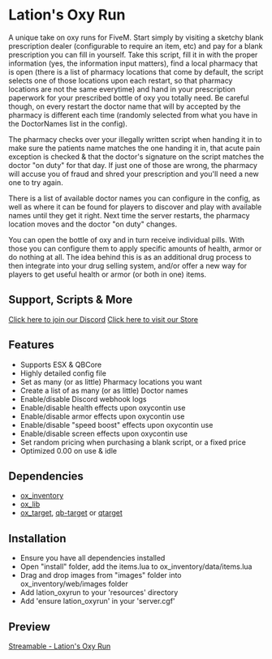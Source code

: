 # Lation's Oxy Run

A unique take on oxy runs for FiveM. Start simply by visiting a sketchy blank prescription dealer (configurable to require an item, etc) and pay for a blank prescription you can fill in yourself. Take this script, fill it in with the proper information (yes, the information input matters), find a local pharmacy that is open (there is a list of pharmacy locations that come by default, the script selects one of those locations upon each restart, so that pharmacy locations are not the same everytime) and hand in your prescription paperwork for your prescribed bottle of oxy you totally need. Be careful though, on every restart the doctor name that will by accepted by the pharmacy is different each time (randomly selected from what you have in the DoctorNames list in the config). 

The pharmacy checks over your illegally written script when handing it in to make sure the patients name matches the one handing it in, that acute pain exception is checked & that the doctor's signature on the script matches the doctor "on duty" for that day. If just one of those are wrong, the pharmacy will accuse you of fraud and shred your prescription and you'll need a new one to try again. 

There is a list of available doctor names you can configure in the config, as well as where it can be found for players to discover and play with available names until they get it right. Next time the server restarts, the pharmacy location moves and the doctor "on duty" changes. 

You can open the bottle of oxy and in turn receive individual pills. With those you can configure them to apply specific amounts of health, armor or do nothing at all. The idea behind this is as an additional drug process to then integrate into your drug selling system, and/or offer a new way for players to get useful health or armor (or both in one) items.

## Support, Scripts & More
[Click here to join our Discord](https://discord.gg/9EbY4nM5uu)
[Click here to visit our Store](https://lationscripts.com/github)

## Features
- Supports ESX & QBCore
- Highly detailed config file
- Set as many (or as little) Pharmacy locations you want
- Create a list of as many (or as little) Doctor names 
- Enable/disable Discord webhook logs
- Enable/disable health effects upon oxycontin use
- Enable/disable armor effects upon oxycontin use
- Enable/disable "speed boost" effects upon oxycontin use
- Enable/disable screen effects upon oxycontin use
- Set random pricing when purchasing a blank script, or a fixed price
- Optimized 0.00 on use & idle

## Dependencies
- [ox_inventory](https://github.com/overextended/ox_inventory/releases)
- [ox_lib](https://github.com/overextended/ox_lib/releases)
- [ox_target](https://github.com/overextended/ox_target/releases), [qb-target](https://github.com/qbcore-framework/qb-target) or [qtarget](https://github.com/overextended/ox_target/releases)

## Installation
- Ensure you have all dependencies installed
- Open "install" folder, add the items.lua to ox_inventory/data/items.lua
- Drag and drop images from "images" folder into ox_inventory/web/images folder
- Add lation_oxyrun to your 'resources' directory
- Add 'ensure lation_oxyrun' in your 'server.cgf'

## Preview
[Streamable - Lation's Oxy Run](https://streamable.com/o4t7bz)
